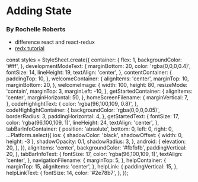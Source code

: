 # Adding State
### By Rochelle Roberts

* difference react and react-redux
* [redx tutorial](https://medium.com/@notrab/getting-started-with-create-react-app-redux-react-router-redux-thunk-d6a19259f71f)

const styles = StyleSheet.create({
  container: {
    flex: 1,
    backgroundColor: '#fff',
  },
  developmentModeText: {
    marginBottom: 20,
    color: 'rgba(0,0,0,0.4)',
    fontSize: 14,
    lineHeight: 19,
    textAlign: 'center',
  },
  contentContainer: {
    paddingTop: 10,
  },
  welcomeContainer: {
    alignItems: 'center',
    marginTop: 10,
    marginBottom: 20,
  },
  welcomeImage: {
    width: 100,
    height: 80,
    resizeMode: 'contain',
    marginTop: 3,
    marginLeft: -10,
  },
  getStartedContainer: {
    alignItems: 'center',
    marginHorizontal: 50,
  },
  homeScreenFilename: {
    marginVertical: 7,
  },
  codeHighlightText: {
    color: 'rgba(96,100,109, 0.8)',
  },
  codeHighlightContainer: {
    backgroundColor: 'rgba(0,0,0,0.05)',
    borderRadius: 3,
    paddingHorizontal: 4,
  },
  getStartedText: {
    fontSize: 17,
    color: 'rgba(96,100,109, 1)',
    lineHeight: 24,
    textAlign: 'center',
  },
  tabBarInfoContainer: {
    position: 'absolute',
    bottom: 0,
    left: 0,
    right: 0,
    ...Platform.select({
      ios: {
        shadowColor: 'black',
        shadowOffset: { width: 0, height: -3 },
        shadowOpacity: 0.1,
        shadowRadius: 3,
      },
      android: {
        elevation: 20,
      },
    }),
    alignItems: 'center',
    backgroundColor: '#fbfbfb',
    paddingVertical: 20,
  },
  tabBarInfoText: {
    fontSize: 17,
    color: 'rgba(96,100,109, 1)',
    textAlign: 'center',
  },
  navigationFilename: {
    marginTop: 5,
  },
  helpContainer: {
    marginTop: 15,
    alignItems: 'center',
  },
  helpLink: {
    paddingVertical: 15,
  },
  helpLinkText: {
    fontSize: 14,
    color: '#2e78b7',
  },
});

